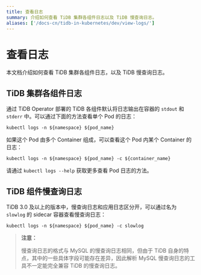 ```yaml
---
title: 查看日志
summary: 介绍如何查看 TiDB 集群各组件日志以及 TiDB 慢查询日志。
aliases: ['/docs-cn/tidb-in-kubernetes/dev/view-logs/']
---
```


# 查看日志

本文档介绍如何查看 TiDB 集群各组件日志，以及 TiDB 慢查询日志。

## TiDB 集群各组件日志

通过 TiDB Operator 部署的 TiDB 各组件默认将日志输出在容器的 `stdout` 和 `stderr` 中。可以通过下面的方法查看单个 Pod 的日志：


```shell
kubectl logs -n ${namespace} ${pod_name}
```

如果这个 Pod 由多个 Container 组成，可以查看这个 Pod 内某个 Container 的日志：


```shell
kubectl logs -n ${namespace} ${pod_name} -c ${container_name}
```

请通过 `kubectl logs --help` 获取更多查看 Pod 日志的方法。

## TiDB 组件慢查询日志

TiDB 3.0 及以上的版本中，慢查询日志和应用日志区分开，可以通过名为 `slowlog` 的 sidecar 容器查看慢查询日志：


```shell
kubectl logs -n ${namespace} ${pod_name} -c slowlog
```

> **注意：**
>
> 慢查询日志的格式与 MySQL 的慢查询日志相同，但由于 TiDB 自身的特点，其中的一些具体字段可能存在差异，因此解析 MySQL 慢查询日志的工具不一定能完全兼容 TiDB 的慢查询日志。
